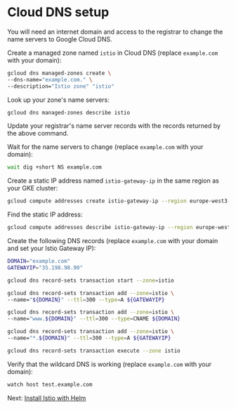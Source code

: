 # Cloud DNS setup

You will need an internet domain and access to the registrar to change the name servers to Google Cloud DNS.

Create a managed zone named `istio` in Cloud DNS (replace `example.com` with your domain):

```bash
gcloud dns managed-zones create \
--dns-name="example.com." \
--description="Istio zone" "istio"
```

Look up your zone's name servers:

```bash
gcloud dns managed-zones describe istio
```

Update your registrar's name server records with the records returned by the above command. 

Wait for the name servers to change (replace `example.com` with your domain):

```bash
wait dig +short NS example.com
```

Create a static IP address named `istio-gateway-ip` in the same region as your GKE cluster:

```bash
gcloud compute addresses create istio-gateway-ip --region europe-west3-a
```

Find the static IP address:

```bash
gcloud compute addresses describe istio-gateway-ip --region europe-west3-a
```

Create the following DNS records (replace `example.com` with your domain and set your Istio Gateway IP):

```bash
DOMAIN="example.com"
GATEWAYIP="35.198.98.90"

gcloud dns record-sets transaction start --zone=istio

gcloud dns record-sets transaction add --zone=istio \
--name="${DOMAIN}" --ttl=300 --type=A ${GATEWAYIP}

gcloud dns record-sets transaction add --zone=istio \
--name="www.${DOMAIN}" --ttl=300 --type=CNAME ${DOMAIN}

gcloud dns record-sets transaction add --zone=istio \
--name="*.${DOMAIN}" --ttl=300 --type=A ${GATEWAYIP}

gcloud dns record-sets transaction execute --zone istio
```

Verify that the wildcard DNS is working (replace `example.com` with your domain):

```bash
watch host test.example.com
```

Next: [Install Istio with Helm](04-istio-setup.md)
